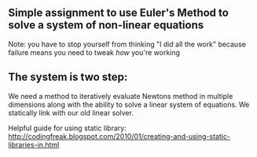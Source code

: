 ## Simple assignment to use Euler's Method to solve a system of non-linear equations

Note: you have to stop yourself from thinking "I did all the work" because failure means you need to tweak *how* you're working

## The system is two step:
We need a method to iteratively evaluate Newtons method in multiple dimensions along with the ability to solve a linear system of equations. We statically link with our old linear solver.

Helpful guide for using static library: http://codingfreak.blogspot.com/2010/01/creating-and-using-static-libraries-in.html